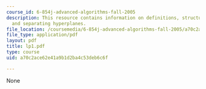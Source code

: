```yaml
---
course_id: 6-854j-advanced-algorithms-fall-2005
description: This resource contains information on definitions, structure of optima
  and separating hyperplanes.
file_location: /coursemedia/6-854j-advanced-algorithms-fall-2005/a70c2ace62e41a9b1d2ba4c53deb6c6f_lp1.pdf
file_type: application/pdf
layout: pdf
title: lp1.pdf
type: course
uid: a70c2ace62e41a9b1d2ba4c53deb6c6f

---
```

None